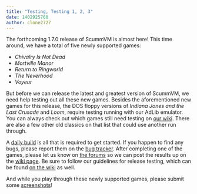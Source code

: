 ```yaml
---
title: "Testing, Testing 1, 2, 3"
date: 1402925760
author: clone2727
---
```


The forthcoming 1.7.0 release of ScummVM is almost here! This time around, we have a total of five newly supported games:

*   *Chivalry Is Not Dead*
*   *Mortville Manor*
*   *Return to Ringworld*
*   *The Neverhood*
*   *Voyeur*

But before we can release the latest and greatest version of ScummVM, we need help testing out all these new games. Besides the aforementioned new games for this release, the DOS floppy versions of *Indiana Jones and the Last Crusade* and *Loom*, require testing running with our AdLib emulator. You can always check out which games still need testing on [our wiki](http://wiki.scummvm.org/index.php/Release_Testing/1.7.0). There are also a few other old classics on that list that could use another run through.

A [daily build](/downloads/#daily) is all that is required to get started. If you happen to find any bugs, please report them on the [bug tracker](http://bugs.scummvm.org/). After completing one of the games, please let us know on [the forums](http://forums.scummvm.org/viewtopic.php?t=13639) so we can post the results up on the [wiki page](http://wiki.scummvm.org/index.php/Release_Testing/1.7.0). Be sure to follow our guidelines for release testing, which can be found [on the wiki](http://wiki.scummvm.org/index.php/Release_Testing) as well.

And while you play through these newly supported games, please submit some [screenshots](http://wiki.scummvm.org/index.php/Screenshots)!
